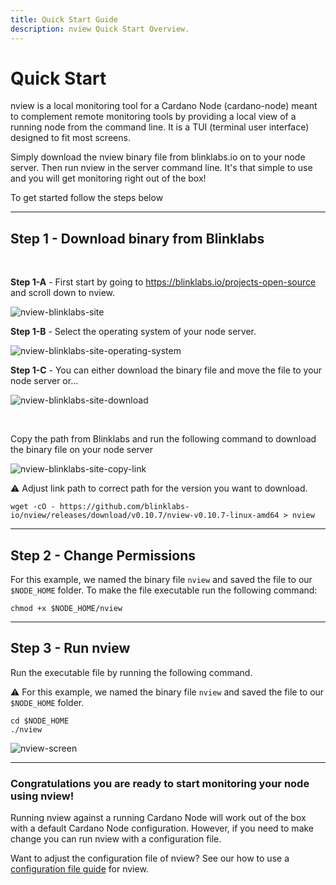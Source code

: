 ```yaml
---
title: Quick Start Guide
description: nview Quick Start Overview.
---
```


# Quick Start

nview is a local monitoring tool for a Cardano Node (cardano-node) meant to complement remote monitoring tools by providing a local view of a running node from the command line. It is a TUI (terminal user interface) designed to fit most screens. 

Simply download the nview binary file from blinklabs.io on to your node server. Then run nview in the server command line. It's that simple to use and you will get monitoring right out of the box! 

To get started follow the steps below

***


## Step 1 - Download binary from Blinklabs  
<br>

**Step 1-A** - First start by going to <a href="https://blinklabs.io/projects-open-source" target="_blank">https://blinklabs.io/projects-open-source</a> and scroll down to nview.  

![nview-blinklabs-site](/nview-blinklabs-site.png)
<br>

**Step 1-B** - Select the operating system of your node server.  

![nview-blinklabs-site-operating-system](/nview-blinklabs-site-operating-system.png)
<br>

**Step 1-C** - You can either download the binary file and move the file to your node server or...  

![nview-blinklabs-site-download](/nview-blinklabs-site-download.png)

<br>

Copy the path from Blinklabs and run the following command to download the binary file on your node server  

![nview-blinklabs-site-copy-link](/nview-blinklabs-site-copy-link.png)
<br>

⚠️ Adjust link path to correct path for the version you want to download. 

```
wget -cO - https://github.com/blinklabs-io/nview/releases/download/v0.10.7/nview-v0.10.7-linux-amd64 > nview
```

***


## Step 2 - Change Permissions

For this example, we named the binary file `nview` and saved the file to our `$NODE_HOME` folder. To make the file executable run the following command:

```
chmod +x $NODE_HOME/nview
```


***


## Step 3 - Run nview

Run the executable file by running the following command.

⚠️ For this example, we named the binary file `nview` and saved the file to our `$NODE_HOME` folder.

```
cd $NODE_HOME
./nview
```

![nview-screen](/nview-screen.png)

***


### Congratulations you are ready to start monitoring your node using nview!

Running nview against a running Cardano Node will work out of the box with a default Cardano Node configuration. However, if you need to make change you can run nview with a configuration file. 

Want to adjust the configuration file of nview? See our how to use a [configuration file guide](../003-using-config-file) for nview.
